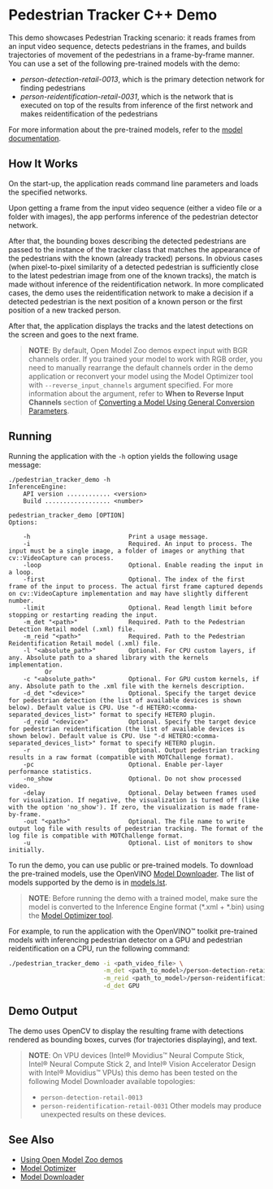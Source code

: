 # Pedestrian Tracker C++ Demo

This demo showcases Pedestrian Tracking scenario: it reads frames from an input video sequence, detects pedestrians in the frames, and builds trajectories of movement of the pedestrians in
a frame-by-frame manner.
You can use a set of the following pre-trained models with the demo:
* _person-detection-retail-0013_, which is the primary detection network for finding pedestrians
* _person-reidentification-retail-0031_, which is the network that is executed on top of the results from inference of the first network and makes reidentification of the pedestrians

For more information about the pre-trained models, refer to the [model documentation](../../models/intel/index.md).

## How It Works

On the start-up, the application reads command line parameters and loads the specified networks.

Upon getting a frame from the input video sequence (either a video file or a folder with images), the app performs inference of the pedestrian detector network.

After that, the bounding boxes describing the detected pedestrians are passed to the instance of the tracker class that matches the appearance of the pedestrians with the known
(already tracked) persons.
In obvious cases (when pixel-to-pixel similarity of a detected pedestrian is sufficiently close to the latest pedestrian image from one of the known tracks),
the match is made without inference of the reidentification network. In more complicated cases, the demo uses the reidentification network to make a decision
if a detected pedestrian is the next position of a known person or the first position of a new tracked person.

After that, the application displays the tracks and the latest detections on the screen and goes to the next frame.

> **NOTE**: By default, Open Model Zoo demos expect input with BGR channels order. If you trained your model to work with RGB order, you need to manually rearrange the default channels order in the demo application or reconvert your model using the Model Optimizer tool with `--reverse_input_channels` argument specified. For more information about the argument, refer to **When to Reverse Input Channels** section of [Converting a Model Using General Conversion Parameters](https://docs.openvinotoolkit.org/latest/_docs_MO_DG_prepare_model_convert_model_Converting_Model_General.html).

## Running

Running the application with the `-h` option yields the following usage message:
```
./pedestrian_tracker_demo -h
InferenceEngine:
    API version ............ <version>
    Build .................. <number>

pedestrian_tracker_demo [OPTION]
Options:

    -h                           Print a usage message.
    -i                           Required. An input to process. The input must be a single image, a folder of images or anything that cv::VideoCapture can process.
    -loop                        Optional. Enable reading the input in a loop.
    -first                       Optional. The index of the first frame of the input to process. The actual first frame captured depends on cv::VideoCapture implementation and may have slightly different number.
    -limit                       Optional. Read length limit before stopping or restarting reading the input.
    -m_det "<path>"              Required. Path to the Pedestrian Detection Retail model (.xml) file.
    -m_reid "<path>"             Required. Path to the Pedestrian Reidentification Retail model (.xml) file.
    -l "<absolute_path>"         Optional. For CPU custom layers, if any. Absolute path to a shared library with the kernels implementation.
          Or
    -c "<absolute_path>"         Optional. For GPU custom kernels, if any. Absolute path to the .xml file with the kernels description.
    -d_det "<device>"            Optional. Specify the target device for pedestrian detection (the list of available devices is shown below). Default value is CPU. Use "-d HETERO:<comma-separated_devices_list>" format to specify HETERO plugin.
    -d_reid "<device>"           Optional. Specify the target device for pedestrian reidentification (the list of available devices is shown below). Default value is CPU. Use "-d HETERO:<comma-separated_devices_list>" format to specify HETERO plugin.
    -r                           Optional. Output pedestrian tracking results in a raw format (compatible with MOTChallenge format).
    -pc                          Optional. Enable per-layer performance statistics.
    -no_show                     Optional. Do not show processed video.
    -delay                       Optional. Delay between frames used for visualization. If negative, the visualization is turned off (like with the option 'no_show'). If zero, the visualization is made frame-by-frame.
    -out "<path>"                Optional. The file name to write output log file with results of pedestrian tracking. The format of the log file is compatible with MOTChallenge format.
    -u                           Optional. List of monitors to show initially.
```

To run the demo, you can use public or pre-trained models. To download the pre-trained models, use the OpenVINO [Model Downloader](../../tools/downloader/README.md). The list of models supported by the demo is in [models.lst](./models.lst).

> **NOTE**: Before running the demo with a trained model, make sure the model is converted to the Inference Engine format (\*.xml + \*.bin) using the [Model Optimizer tool](https://docs.openvinotoolkit.org/latest/_docs_MO_DG_Deep_Learning_Model_Optimizer_DevGuide.html).

For example, to run the application with the OpenVINO&trade; toolkit pre-trained models with inferencing pedestrian detector on a GPU and pedestrian reidentification on a CPU, run the following command:

```sh
./pedestrian_tracker_demo -i <path_video_file> \
                          -m_det <path_to_model>/person-detection-retail-0013.xml \
                          -m_reid <path_to_model>/person-reidentification-retail-0031.xml \
                          -d_det GPU
```

## Demo Output

The demo uses OpenCV to display the resulting frame with detections rendered as bounding boxes, curves (for trajectories displaying), and text.

> **NOTE**: On VPU devices (Intel® Movidius™ Neural Compute Stick, Intel® Neural Compute Stick 2, and Intel® Vision Accelerator Design with Intel® Movidius™ VPUs) this demo has been tested on the following Model Downloader available topologies:
>* `person-detection-retail-0013`
>* `person-reidentification-retail-0031`
> Other models may produce unexpected results on these devices.
## See Also
* [Using Open Model Zoo demos](../README.md)
* [Model Optimizer](https://docs.openvinotoolkit.org/latest/_docs_MO_DG_Deep_Learning_Model_Optimizer_DevGuide.html)
* [Model Downloader](../../tools/downloader/README.md)
